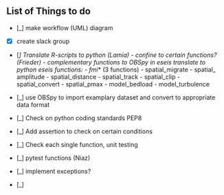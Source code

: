 ## List of Things to do

- [_] make workflow (UML) diagram
- [x] create slack group
- [_] Translate R-scripts to python (Lamia)
        - confine to certain functions? (Frieder)
        - complementary functions to OBSpy in eseis translate to python
            eseis functions:
                - fmi_* (3 functions)
                - spatial_migrate
                - spatial_ amplitude
                - spatial_distance
                - spatial_track
                - spatial_clip
                - spatial_convert
                - spatial_pmax
                - model_bedload
                - model_turbulence

- [_] use OBSpy to import examplary dataset and convert to appropriate data format
- [_] Check on python coding standards PEP8
- [_] Add assertion to check on certain conditions
- [_] Check each single function, unit testing
- [_] pytest functions (Niaz)
- [_] implement exceptions?
- [_] 

